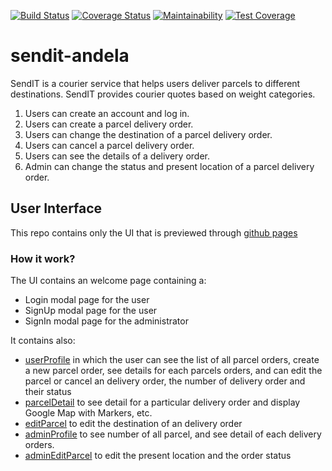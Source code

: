 [![Build Status](https://travis-ci.org/coolbeatz71/sendit-andela.svg?branch=develop)](https://travis-ci.org/coolbeatz71/sendit-andela)
[![Coverage Status](https://coveralls.io/repos/github/coolbeatz71/sendit-andela/badge.svg?branch=master)](https://coveralls.io/github/coolbeatz71/sendit-andela?branch=master)
[![Maintainability](https://api.codeclimate.com/v1/badges/b8cfc6af129a376bd18b/maintainability)](https://codeclimate.com/github/coolbeatz71/sendit-andela/maintainability)
[![Test Coverage](https://api.codeclimate.com/v1/badges/b8cfc6af129a376bd18b/test_coverage)](https://codeclimate.com/github/coolbeatz71/sendit-andela/test_coverage)
# sendit-andela
SendIT is a courier service that helps users deliver parcels to different destinations. SendIT provides courier quotes based on weight categories.

1. Users can create an account and log in.
2. Users can create a parcel delivery order.
3. Users can change the destination of a parcel delivery order.
4. Users can cancel a parcel delivery order.
5. Users can see the details of a delivery order.
6. Admin can change the status and present location of a parcel delivery order.

## User Interface
  
This repo contains only the UI that is previewed through [github pages](https://coolbeatz71.github.io/sendit-andela/UI/)

### How it work?

The UI contains an welcome page containing a:
 - Login modal page for the user
 - SignUp modal page for the user
 - SignIn modal page for the administrator
 
 It contains also:
  - [userProfile](https://coolbeatz71.github.io/sendit-andela/UI/userProfile.html) in which the user can see the list of all parcel orders,
    create a new parcel order, see details for each parcels orders, and can edit the parcel or cancel an delivery order, the number of delivery order and their status
  - [parcelDetail](https://coolbeatz71.github.io/sendit-andela/UI/parcelDetail.html) to see detail for a particular delivery order and display Google Map with Markers, etc.
  - [editParcel](https://coolbeatz71.github.io/sendit-andela/UI/editParcel.html) to edit the destination of an delivery order
  - [adminProfile](https://coolbeatz71.github.io/sendit-andela/UI/adminProfile.html) to see number of all parcel, and see detail of each delivery orders.
  - [adminEditParcel](https://coolbeatz71.github.io/sendit-andela/UI/adminEditParcel.html) to edit the present location and the order status
 
